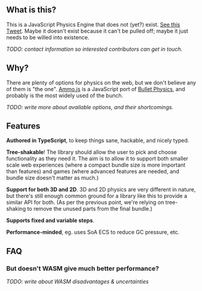 ## What is this?

This is a JavaScript Physics Engine that does not (yet?) exist. [See this Tweet](https://twitter.com/hmans/status/1520346369629769729). Maybe it doesn't exist because it can't be pulled off; maybe it just needs to be willed into existence.

_TODO: contact information so interested contributors can get in touch._

## Why?

There are plenty of options for physics on the web, but we don't believe any of them is "the one". [Ammo.js](https://github.com/kripken/ammo.js/) is a JavaScript port of [Bullet Physics](https://github.com/bulletphysics/bullet3), and probably is the most widely used of the bunch.

_TODO: write more about available options, and their shortcomings._

## Features

**Authored in TypeScript**, to keep things sane, hackable, and nicely typed.

**Tree-shakable**! The library should allow the user to pick and choose functionality as they need it. The aim is to allow it to support both smaller scale web experiences (where a compact bundle size is more important than features) and games (where advanced features are needed, and bundle size doesn't matter as much.)

**Support for both 3D and 2D**. 3D and 2D physics are very different in nature, but there's still enough common ground for a library like this to provide a similar API for both. (As per the previous point, we're relying on tree-shaking to remove the unused parts from the final bundle.)

**Supports fixed and variable steps**.

**Performance-minded**, eg. uses SoA ECS to reduce GC pressure, etc.

## FAQ

### But doesn't WASM give much better performance?

_TODO: write about WASM disadvantages & uncertainties_
